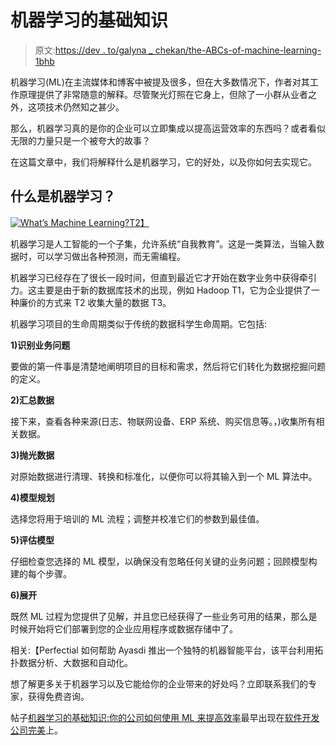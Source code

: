 # 机器学习的基础知识

> 原文:[https://dev . to/galyna _ chekan/the-ABCs-of-machine-learning-1bhb](https://dev.to/galyna_chekan/the-abcs-of-machine-learning-1bhb)

机器学习(ML)在主流媒体和博客中被提及很多，但在大多数情况下，作者对其工作原理提供了非常随意的解释。尽管聚光灯照在它身上，但除了一小群从业者之外，这项技术仍然知之甚少。

那么，机器学习真的是你的企业可以立即集成以提高运营效率的东西吗？或者看似无限的力量只是一个被夸大的故事？

在这篇文章中，我们将解释什么是机器学习，它的好处，以及你如何去实现它。

## [](#whats-machine-learning)什么是机器学习？

[![What’s Machine Learning?](../Images/c7842c33b8c4f95405d73aaf9c7f218e.png)T2】](https://res.cloudinary.com/practicaldev/image/fetch/s--6KYeoByi--/c_limit%2Cf_auto%2Cfl_progressive%2Cq_auto%2Cw_880/http://perfectial.com/wp-content/uploads/2018/05/ABC-What%25E2%2580%2599s-Machine-Learning-.jpg)

机器学习是人工智能的一个子集，允许系统“自我教育”。这是一类算法，当输入数据时，可以学习做出各种预测，而无需编程。

机器学习已经存在了很长一段时间，但直到最近它才开始在数字业务中获得牵引力。这主要是由于新的数据库技术的出现，例如 Hadoop T1，它为企业提供了一种廉价的方式来 T2 收集大量的数据 T3。

机器学习项目的生命周期类似于传统的数据科学生命周期。它包括:

**1)识别业务问题**

要做的第一件事是清楚地阐明项目的目标和需求，然后将它们转化为数据挖掘问题的定义。

**2)汇总数据**

接下来，查看各种来源(日志、物联网设备、ERP 系统、购买信息等。，)收集所有相关数据。

**3)抛光数据**

对原始数据进行清理、转换和标准化，以便你可以将其输入到一个 ML 算法中。

**4)模型规划**

选择您将用于培训的 ML 流程；调整并校准它们的参数到最佳值。

**5)评估模型**

仔细检查您选择的 ML 模型，以确保没有忽略任何关键的业务问题；回顾模型构建的每个步骤。

**6)展开**

既然 ML 过程为您提供了见解，并且您已经获得了一些业务可用的结果，那么是时候开始将它们部署到您的企业应用程序或数据存储中了。

相关:【Perfectial 如何帮助 Ayasdi 推出一个独特的机器智能平台，该平台利用拓扑数据分析、大数据和自动化。

想了解更多关于机器学习以及它能给你的企业带来的好处吗？立即联系我们的专家，获得免费咨询。

帖子[机器学习的基础知识:你的公司如何使用 ML 来提高效率](https://perfectial.com/blog/the-abcs-of-machine-learning/)最早出现在[软件开发公司完美](https://perfectial.com)上。